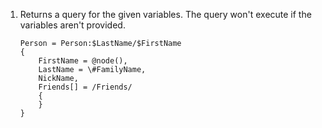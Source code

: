 ﻿01. Returns a query for the given variables. The query won't execute if the variables aren't provided.
    ```gcl
    Person = Person:$LastName/$FirstName
    {
        FirstName = @node(),
        LastName = \#FamilyName,
        NickName,
        Friends[] = /Friends/
        {
        }
    }
    ```
